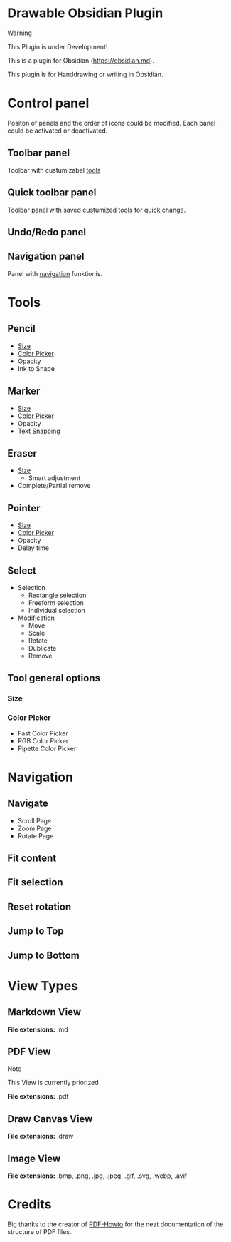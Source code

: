 # Drawable Obsidian Plugin
> [!WARNING]  
> This Plugin is under Development!

This is a plugin for Obsidian (https://obsidian.md).

This plugin is for Handdrawing or writing in Obsidian.

# Control panel
Positon of panels and the order of icons could be modified. Each panel could be activated or deactivated.
## Toolbar panel
Toolbar with custumizabel [tools](#tools)
## Quick toolbar panel
Toolbar panel with saved custumized [tools](#tools) for quick change.
## Undo/Redo panel
## Navigation panel
Panel with [navigation](#navigation) funktionis.


# Tools
## Pencil
- [Size](#Size)
- [Color Picker](#Color_Picker)
- Opacity
- Ink to Shape
## Marker
- [Size](#Size)
- [Color Picker](#Color_Picker)
- Opacity
- Text Snapping
## Eraser
- [Size](#Size)
  - Smart adjustment
- Complete/Partial remove
## Pointer
- [Size](#Size)
- [Color Picker](#Color_Picker)
- Opacity
- Delay time
## Select
- Selection
  - Rectangle selection
  - Freeform selection
  - Individual selection
- Modification
  - Move
  - Scale
  - Rotate
  - Dublicate
  - Remove

## Tool general options
### Size
### Color Picker
- Fast Color Picker
- RGB Color Picker
- Pipette Color Picker

# Navigation
## Navigate
- Scroll Page
- Zoom Page
- Rotate Page
## Fit content
## Fit selection
## Reset rotation
## Jump to Top
## Jump to Bottom

# View Types
## Markdown View
**File extensions:** .md 
## PDF View
> [!NOTE]  
> This View is currently priorized

**File extensions:** .pdf
## Draw Canvas View
**File extensions:** .draw
## Image View
**File extensions:** .bmp, .png, .jpg, .jpeg, .gif, .svg, .webp, .avif

# Credits
Big thanks to the creator of [PDF-Howto](https://p2501.ch/pdf-howto/) for the neat documentation of the structure of PDF files.
